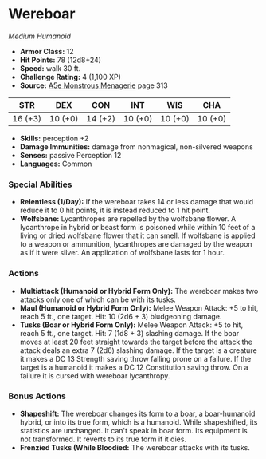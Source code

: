 # Wereboar

*Medium* *Humanoid*

- **Armor Class:** 12
- **Hit Points:** 78 (12d8+24)
- **Speed:** walk 30 ft.
- **Challenge Rating:** 4 (1,100 XP)
- **Source:** [A5e Monstrous Menagerie](https://enpublishingrpg.com/products/level-up-monstrous-menagerie-a5e) page 313

| STR | DEX | CON | INT | WIS | CHA |
| --- | --- | --- | --- | --- | --- |
| 16 (+3) | 10 (+0) | 14 (+2) | 10 (+0) | 10 (+0) | 10 (+0) |

- **Skills:** perception +2
- **Damage Immunities:** damage from nonmagical, non-silvered weapons
- **Senses:** passive Perception 12
- **Languages:** Common

### Special Abilities

- **Relentless (1/Day):** If the wereboar takes 14 or less damage that would reduce it to 0 hit points, it is instead reduced to 1 hit point.
- **Wolfsbane:** Lycanthropes are repelled by the wolfsbane flower. A lycanthrope in hybrid or beast form is poisoned while within 10 feet of a living or dried wolfsbane flower that it can smell. If wolfsbane is applied to a weapon or ammunition, lycanthropes are damaged by the weapon as if it were silver. An application of wolfsbane lasts for 1 hour.

### Actions

- **Multiattack (Humanoid or Hybrid Form Only):** The wereboar makes two attacks  only one of which can be with its tusks.
- **Maul (Humanoid or Hybrid Form Only):** Melee Weapon Attack: +5 to hit, reach 5 ft., one target. Hit: 10 (2d6 + 3) bludgeoning damage.
- **Tusks (Boar or Hybrid Form Only):** Melee Weapon Attack: +5 to hit, reach 5 ft., one target. Hit: 7 (1d8 + 3) slashing damage. If the boar moves at least 20 feet straight towards the target before the attack  the attack deals an extra 7 (2d6) slashing damage. If the target is a creature  it makes a DC 13 Strength saving throw  falling prone on a failure. If the target is a humanoid  it makes a DC 12 Constitution saving throw. On a failure  it is cursed with wereboar lycanthropy.

### Bonus Actions

- **Shapeshift:** The wereboar changes its form to a boar, a boar-humanoid hybrid, or into its true form, which is a humanoid. While shapeshifted, its statistics are unchanged. It can't speak in boar form. Its equipment is not transformed. It reverts to its true form if it dies.
- **Frenzied Tusks (While Bloodied:** The wereboar attacks with its tusks.


